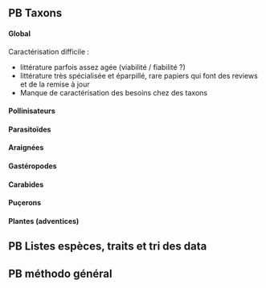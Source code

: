 
## PB Taxons

#### **Global**

Caractérisation difficile :
- littérature parfois assez agée (viabilité / fiabilité ?)
- littérature très spécialisée et éparpillé, rare papiers qui font des reviews et de la remise à jour
- Manque de caractérisation des besoins chez des taxons 
#### Pollinisateurs

#### Parasitoïdes

#### Araignées
#### Gastéropodes

#### Carabides

#### Puçerons

#### Plantes (adventices)

## PB Listes espèces, traits et tri des data

## PB méthodo général

